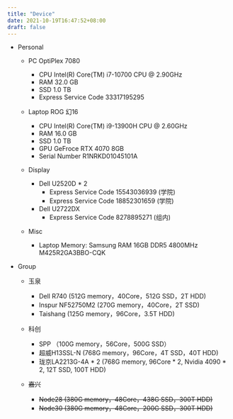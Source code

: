 ```yaml
---
title: "Device"
date: 2021-10-19T16:47:52+08:00
draft: false 
---
```


- Personal
  - PC OptiPlex 7080
    - CPU	Intel(R) Core(TM) i7-10700 CPU @ 2.90GHz 
    - RAM	32.0 GB 
    - SSD   1.0 TB
    - Express Service Code 33317195295

  - Laptop ROG 幻16
    - CPU   Intel(R) Core(TM) i9-13900H CPU @ 2.60GHz 
    - RAM   16.0 GB
    - SSD   1.0 TB
    - GPU   GeFroce RTX 4070 8GB
    - Serial Number R1NRKD01045101A

  - Display
    - Dell U2520D * 2
      - Express Service Code 15543036939  (学院)
      - Express Service Code 18852301659  (学院)
    - Dell U2722DX
      - Express Service Code 8278895271   (组内)

  - Misc
    - Laptop Memory: Samsung RAM 16GB DDR5 4800MHz M425R2GA3BBO-CQK

- Group
  - 玉泉
    - Dell R740 (512G memory，40Core，512G SSD，2T HDD)
    - Inspur NF52750M2 (270G memory，40Core，2T SSD)
    - Taishang (125G memory，96Core，3.5T HDD)
  
  - 科创
    - SPP （100G memory，56Core，500G SSD）
    - 超威H13SSL-N (768G memory，96Core，4T SSD，40T HDD)
    - 珑京LA2213G-4A * 2 (768G memory, 96Core * 2, Nvidia 4090 * 2, 12T SSD, 100T HDD)
  
  - ~~嘉兴~~
    - ~~Node28 (380G memory，48Core，438G SSD，300T HDD)~~
    - ~~Node30 (380G memory，48Core，200G SSD，300T HDD)~~
